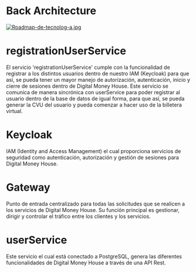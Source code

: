 # Back Architecture

[![Roadmap-de-tecnolog-a.jpg](https://i.postimg.cc/m2xyBDFC/Roadmap-de-tecnolog-a.jpg)](https://postimg.cc/qgL3Gpwv)

# registrationUserService
El servicio 'registrationUserService' cumple con la funcionalidad de registrar a los distintos usuarios dentro de nuestro IAM (Keycloak) para que así, se pueda tener un mayor manejo de autorización, autenticación, inicio y cierre de sesiones dentro de Digital Money House. Este servicio se comunica de manera sincrónica con userService para poder registrar al usuario dentro de la base de datos de igual forma, para que así, se pueda generar la CVU del usuario y pueda comenzar a hacer uso de la billetera virtual.

# Keycloak
IAM (Identity and Access Management) el cual proporciona servicios de seguridad como autenticación, autorización y gestión de sesiones para Digital Money House. 

# Gateway
Punto de entrada centralizado para todas las solicitudes que se realicen a los servicios de Digital Money House. Su función principal es gestionar, dirigir y controlar el tráfico entre los clientes y los servicios.

# userService
Este servicio el cual está conectado a PostgreSQL, genera las diferentes funcionalidades de Digital Money House a través de una API Rest.
